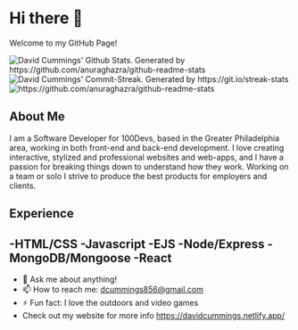 # Hi there 👋

Welcome to my GitHub Page!

<img align='center' src='https://github-readme-stats.vercel.app/api?username=dcummings856&show_icons=true&theme=omni&hide_border=true' alt="David Cummings' Github Stats. Generated by https://github.com/anuraghazra/github-readme-stats"/>

<img align='center' src='http://github-readme-streak-stats.herokuapp.com?user=dcummings856&theme=omni&hide_border=true' alt="David Cummings' Commit-Streak. Generated by https://git.io/streak-stats"/>

<img src='https://github-readme-stats.vercel.app/api/top-langs/?username=anuraghazra&layout=compact&theme=omni&hide_border=true' alt='https://github.com/anuraghazra/github-readme-stats'/>

## About Me

I am a Software Developer for 100Devs, based in the Greater Philadelphia area, working in both front-end and back-end development. I love creating interactive, stylized and professional websites and web-apps, and I have a passion for breaking things down to understand how they work. Working on a team or solo I strive to produce the best products for employers and clients.

## Experience
-HTML/CSS
-Javascript
-EJS
-Node/Express
-MongoDB/Mongoose
-React
---------------------------------------------------------------------------------------------------------------------------------------------------------------------------------

- 💬 Ask me about anything!
- 📫 How to reach me: dcummings856@gmail.com
- ⚡ Fun fact: I love the outdoors and video games
- Check out my website for more info https://davidcummings.netlify.app/

